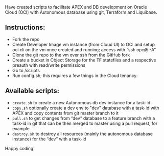 Have created scripts to facilitate APEX and DB development on Oracle Cloud (OCI) with Autonomous database using git, Terraform and Liquibase.

## Instructions:

* Fork the repo
* Create Developer Image vm instance (from Cloud UI) to OCI and setup oci cli on the vm once created and running; access with “ssh opc@ -A”
* Clone the git repo to the vm over ssh from the GitHub fork
* Create a bucket in Object Storage for the TF statefiles and a respective preauth with read/write permissions
* Go to /scripts
* Run config.sh; this requires a few things in the Cloud tenancy:

## Available scripts:

* `create.sh` to create a new Autonomous db dev instance for a task-id
* `copy.sh` optionally create a dev env to "dev" database with a task-id with APEX and copy contents from git master branch to it
* `pull.sh` to get changes from “dev” database to a feature branch with a task-id in git that can be then merged to master using a pull request, for example
* `destroy.sh` to destroy all resources (mainly the autonomous database instance) for the “dev” with a task-id

Happy coding!
